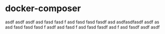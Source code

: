 # docker-composer
asdf
asdf asdf asd fasd fasd f
asd fasd fasd fasdf asd 
asdfasdfasdf asdf as
asd fasd fasd fasd f
asdf asd fasd f
asd fasd fasdf asd f
asd fasdf asdf asdf 
